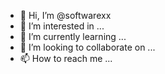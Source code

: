 - 👋 Hi, I’m @softwarexx
- 👀 I’m interested in ...
- 🌱 I’m currently learning ...
- 💞️ I’m looking to collaborate on ...
- 📫 How to reach me ...

<!---
softwarexx/softwarexx is a ✨ special ✨ repository because its `README.md` (this file) appears on your GitHub profile.
You can click the Preview link to take a look at your changes.
--->
